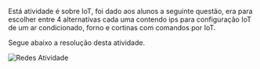 Está atividade é sobre IoT, foi dado aos alunos a seguinte questão, era para escolher entre 4 alternativas cada uma contendo ips para configuração IoT de um ar condicionado, forno e cortinas com comandos por IoT.

Segue abaixo a resolução desta atividade.

![Redes Atividade](https://user-images.githubusercontent.com/102532081/205652233-a9f383f2-3e20-4ca9-b65a-fb10f9199c40.PNG)
